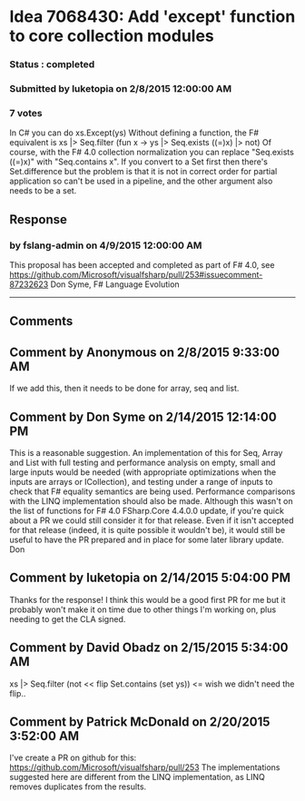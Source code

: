 # Idea 7068430: Add 'except' function to core collection modules #

### Status : completed

### Submitted by luketopia on 2/8/2015 12:00:00 AM

### 7 votes

In C# you can do
xs.Except(ys)
Without defining a function, the F# equivalent is
xs |> Seq.filter (fun x -> ys |> Seq.exists ((=)x) |> not)
Of course, with the F# 4.0 collection normalization you can replace "Seq.exists ((=)x)" with "Seq.contains x".
If you convert to a Set first then there's Set.difference but the problem is that it is not in correct order for partial application so can't be used in a pipeline, and the other argument also needs to be a set.



## Response 
### by fslang-admin on 4/9/2015 12:00:00 AM

This proposal has been accepted and completed as part of F# 4.0, see https://github.com/Microsoft/visualfsharp/pull/253#issuecomment-87232623
Don Syme, F# Language Evolution

------------------------
## Comments


## Comment by Anonymous on 2/8/2015 9:33:00 AM
If we add this, then it needs to be done for array, seq and list.


## Comment by Don Syme on 2/14/2015 12:14:00 PM
This is a reasonable suggestion.
An implementation of this for Seq, Array and List with full testing and performance analysis on empty, small and large inputs would be needed (with appropriate optimizations when the inputs are arrays or ICollection), and testing under a range of inputs to check that F# equality semantics are being used. Performance comparisons with the LINQ implementation should also be made.
Although this wasn't on the list of functions for F# 4.0 FSharp.Core 4.4.0.0 update, if you're quick about a PR we could still consider it for that release. Even if it isn't accepted for that release (indeed, it is quite possible it wouldn't be), it would still be useful to have the PR prepared and in place for some later library update.
Don


## Comment by luketopia on 2/14/2015 5:04:00 PM
Thanks for the response! I think this would be a good first PR for me but it probably won't make it on time due to other things I'm working on, plus needing to get the CLA signed.


## Comment by David Obadz on 2/15/2015 5:34:00 AM
xs |> Seq.filter (not << flip Set.contains (set ys)) <= wish we didn't need the flip..


## Comment by Patrick McDonald on 2/20/2015 3:52:00 AM
I've create a PR on github for this: https://github.com/Microsoft/visualfsharp/pull/253
The implementations suggested here are different from the LINQ implementation, as LINQ removes duplicates from the results.

